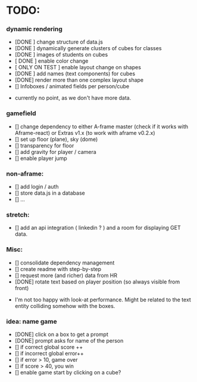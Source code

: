 # TODO:

### dynamic rendering
- [DONE ] change structure of data.js
- [DONE ] dynamically generate clusters of cubes for classes
- [DONE ] images of students on cubes
- [ DONE ] enable color change
- [ ONLY ON TEST ] enable layout change on shapes
- [DONE ] add names (text components) for cubes
- [DONE] render more than one complex layout shape
- [] Infoboxes / animated fields per person/cube
* currently no point, as we don't have more data.

### gamefield
- [] change dependency to either A-frame master (check if it works with Aframe-react) or Extras v1.x (to work with aframe v0.2.x)
- [] set up floor (plane), sky (dome)
- [] transparency for floor
- [] add gravity for player / camera
- [] enable player jump

### non-aframe:
- [] add login / auth
- [] store data.js in a database
- [] ...

### stretch:
- [] add an api integration ( linkedin ? ) and a room for displaying GET data.

### Misc:
- [] consolidate dependency management
- [] create readme with step-by-step
- [] request more (and richer) data from HR
- [DONE] rotate text based on player position (so always visible from front)
* I'm not too happy with look-at performance. Might be related to the text entity colliding somehow with the boxes.

### idea: name game
- [DONE] click on a box to get a prompt
- [DONE] prompt asks for name of the person
- [] if correct global score ++
- [] if incorrect global error++
- [] if error > 10, game over
- [] if score > 40, you win
- [] enable game start by clicking on a cube?
